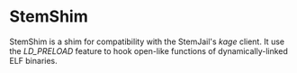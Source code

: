 # StemShim

StemShim is a shim for compatibility with the StemJail's *kage* client.
It use the *LD_PRELOAD* feature to hook open-like functions of dynamically-linked ELF binaries.
